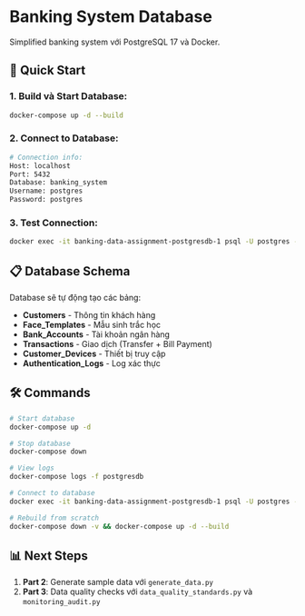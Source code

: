 # Banking System Database

Simplified banking system với PostgreSQL 17 và Docker.

## 🚀 Quick Start

### 1. Build và Start Database:
```bash
docker-compose up -d --build
```

### 2. Connect to Database:
```bash
# Connection info:
Host: localhost
Port: 5432
Database: banking_system
Username: postgres  
Password: postgres
```

### 3. Test Connection:
```bash
docker exec -it banking-data-assignment-postgresdb-1 psql -U postgres -d banking_system -c "\dt"
```

## 📋 Database Schema

Database sẽ tự động tạo các bảng:
- **Customers** - Thông tin khách hàng
- **Face_Templates** - Mẫu sinh trắc học 
- **Bank_Accounts** - Tài khoản ngân hàng
- **Transactions** - Giao dịch (Transfer + Bill Payment)
- **Customer_Devices** - Thiết bị truy cập
- **Authentication_Logs** - Log xác thực

## 🛠 Commands

```bash
# Start database
docker-compose up -d

# Stop database  
docker-compose down

# View logs
docker-compose logs -f postgresdb

# Connect to database
docker exec -it banking-data-assignment-postgresdb-1 psql -U postgres -d banking_system

# Rebuild from scratch
docker-compose down -v && docker-compose up -d --build
```

## 📊 Next Steps

1. **Part 2**: Generate sample data với `generate_data.py`
2. **Part 3**: Data quality checks với `data_quality_standards.py` và `monitoring_audit.py`
